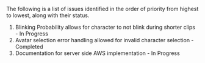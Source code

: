 The following is a list of issues identified in the order of priority from highest to lowest, along with their status.
1. Blinking Probability allows for character to not blink during shorter clips - In Progress
2. Avatar selection error handling allowed for invalid character selection - Completed
3. Documentation for server side AWS implementation - In Progress